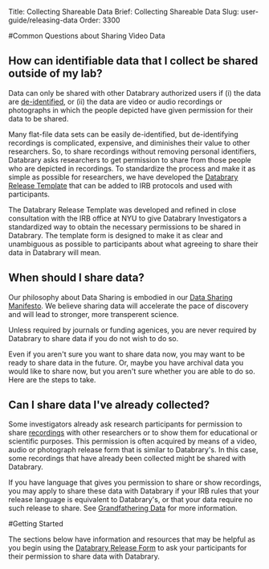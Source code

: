 Title: Collecting Shareable Data
Brief: Collecting Shareable Data
Slug: user-guide/releasing-data
Order: 3300

#Common Questions about Sharing Video Data

## How can identifiable data that I collect be shared outside of my lab?

Data can only be shared with other Databrary authorized users if (i) the data are [de-identified](../policies/definitions.html#de-identified-data), or (ii) the data are video or audio recordings or photographs in which the people depicted have given permission for their data to  be shared. 

Many flat-file data sets can be easily de-identified, but de-identifying recordings is complicated, expensive, and diminishes their value to other researchers. 
So, to share recordings without removing personal identifiers, Databrary asks researchers to get permission to share from those people who are depicted in recordings. 
To standardize the process and make it as simple as possible for researchers, we have developed the [Databrary Release Template](|filename|../policies/release-template.mdi) that can be added to IRB protocols and used with participants.

The Databrary Release Template was developed and refined in close consultation with the IRB office at NYU to give Databrary Investigators a standardized way to obtain the necessary permissions to be shared in Databrary. 
The template form is designed to make it as clear and unambiguous as possible to participants about what agreeing to share their data in Databrary will mean.

## When should I share data?

Our philosophy about Data Sharing is embodied in our [Data Sharing Manifesto](|filename|../policies/data-sharing-manifesto.mdi). We believe sharing data will accelerate the pace of discovery and will lead to stronger, more transperent science.

Unless required by journals or funding agenices, you are never required by Databrary to share data if you do not wish to do so. 

Even if you aren't sure you want to share data now, you may want to be ready to share data in the future. Or, maybe you have archival data you would like to share now, but you aren't sure whether you are able to do so. Here are the steps to take. 

## Can I share data I've already collected?

Some investigators already ask research participants for permission to share [recordings](../policies/definitions.html#recordings) with other researchers or to show them for educational or scientific purposes. 
This permission is often acquired by means of a video, audio or photograph release form that is similar to Databrary's. In this case, some recordings that have already been collected might be shared with Databrary.

If you have language that gives you permission to share or show recordings, you may apply to share these data with Databrary if your IRB rules that your release language is equivalent to Databrary's, or that your data require no such release to share. 
See [Grandfathering Data](|filename|grandfathering-data.md) for more information.

#Getting Started

The sections below have information and resources that may be helpful as you begin using the [Databrary Release Form](|filename|../policies/release-template.mdi) to ask your participants for their permission to share data with Databrary.
